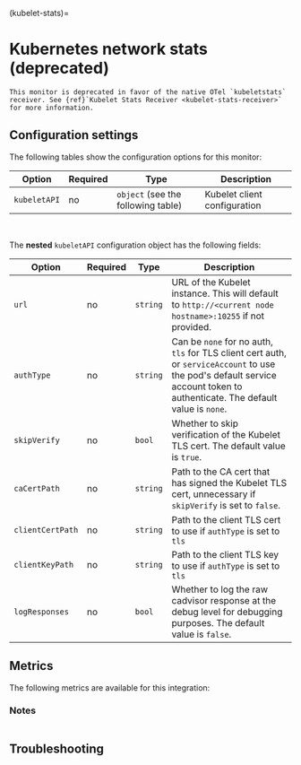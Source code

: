 (kubelet-stats)=

# Kubernetes network stats (deprecated)

<meta name="description" content="Use this Splunk Observability Cloud integration for the kubelet-stats / kubernetes network stats monitor. See benefits, install, configuration, and metrics">

```{note}
This monitor is deprecated in favor of the native OTel `kubeletstats` receiver. See {ref}`Kubelet Stats Receiver <kubelet-stats-receiver>` for more information.
```

## Configuration settings

The following tables show the configuration options for this monitor:

| Option | Required | Type | Description |
| --- | --- | --- | --- |
| `kubeletAPI` | no | `object` (see the following table) | Kubelet client configuration |

<br>

The **nested** `kubeletAPI` configuration object has the following fields:

| Option | Required | Type | Description |
| --- | --- | --- | --- |
| `url` | no | `string` | URL of the Kubelet instance.  This will default to `http://<current node hostname>:10255` if not provided. |
| `authType` | no | `string` | Can be `none` for no auth, `tls` for TLS client cert auth, or `serviceAccount` to use the pod's default service account token to authenticate. The default value is `none`. |
| `skipVerify` | no | `bool` | Whether to skip verification of the Kubelet TLS cert. The default value is `true`.|
| `caCertPath` | no | `string` | Path to the CA cert that has signed the Kubelet TLS cert, unnecessary if `skipVerify` is set to `false`. |
| `clientCertPath` | no | `string` | Path to the client TLS cert to use if `authType` is set to `tls` |
| `clientKeyPath` | no | `string` | Path to the client TLS key to use if `authType` is set to `tls` |
| `logResponses` | no | `bool` | Whether to log the raw cadvisor response at the debug level for debugging purposes. The default value is `false`. |

## Metrics

The following metrics are available for this integration:

<div class="metrics-yaml" url="https://raw.githubusercontent.com/signalfx/splunk-otel-collector/main/internal/signalfx-agent/pkg/monitors/kubernetes/kubeletmetrics/metadata.yaml"></div>

### Notes

```{include} /_includes/metric-defs.md
```

## Troubleshooting

```{include} /_includes/troubleshooting.md
```
